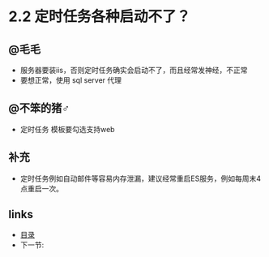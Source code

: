 # 2.2 定时任务各种启动不了？

## @毛毛

 * 服务器要装iis，否则定时任务确实会启动不了，而且经常发神经，不正常
 * 要想正常，使用 sql server 代理
 
## @不笨的猪♂

 * 定时任务 模板要勾选支持web

## 补充

 * 定时任务例如自动邮件等容易内存泄漏，建议经常重启ES服务，例如每周末4点重启一次。
 
## links
  * [目录](<preface.md>)
  * 下一节: [](<02.3.md>)
